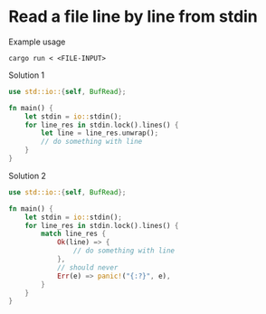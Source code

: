 # Read a file line by line from stdin

Example usage

```shell
cargo run < <FILE-INPUT>
```

Solution 1

```rust
use std::io::{self, BufRead};

fn main() {
	let stdin = io::stdin();
	for line_res in stdin.lock().lines() {
		let line = line_res.unwrap();
		// do something with line
	}
}
```

Solution 2

```rust
use std::io::{self, BufRead};

fn main() {
	let stdin = io::stdin();
	for line_res in stdin.lock().lines() {
		match line_res {
			Ok(line) => {
				// do something with line
			},
			// should never 
			Err(e) => panic!("{:?}", e),
		}
	}
}
```
